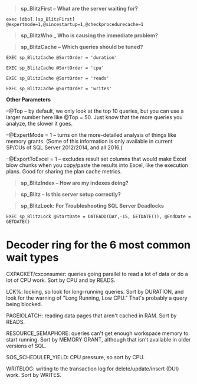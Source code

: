 > **sp_BlitzFirst – What are the server waiting for?**
```
exec [dbo].[sp_BlitzFirst] @expertmode=1,@sincestartup=1,@checkprocedurecache=1
```

> **sp_BlitzWho _ Who is causing the immediate problem?**


> **sp_BlitzCache – Which queries should be tuned?**
```
EXEC sp_BlitzCache @SortOrder = 'duration'
```
```
EXEC sp_BlitzCache @SortOrder = 'cpu'
```
```
EXEC sp_BlitzCache @SortOrder = 'reads'
```
```
EXEC sp_BlitzCache @SortOrder = 'writes'
```
**Other Parameters**

–@Top – by default, we only look at the top 10 queries, but you can use a larger number here like @Top = 50. Just know that the more queries you analyze, the slower it goes.

–@ExpertMode = 1 – turns on the more-detailed analysis of things like memory grants. (Some of this information is only available in current SP/CUs of SQL Server 2012/2014, and all 2016.)

–@ExportToExcel = 1 – excludes result set columns that would make Excel blow chunks when you copy/paste the results into Excel, like the execution plans. Good for sharing the plan cache metrics.

> **sp_BlitzIndex – How are my indexes doing?**

> **sp_Blitz – Is this server setup correctly?**

> **sp_BlitzLock: For Troubleshooting SQL Server Deadlocks**

```
EXEC sp_BlitzLock @StartDate = DATEADD(DAY,-15, GETDATE()), @EndDate = GETDATE()
```

# Decoder ring for the 6 most common wait types

>
CXPACKET/cxconsumer: queries going parallel to read a lot of data or do a lot of CPU work.
Sort by CPU and by READS.

LCK%: locking, so look for long-running queries. Sort by DURATION, and look for
the warning of "Long Running, Low CPU." That's probably a query being blocked.

PAGEIOLATCH: reading data pages that aren't cached in RAM. Sort by READS.

RESOURCE_SEMAPHORE: queries can't get enough workspace memory to start running.
Sort by MEMORY GRANT, although that isn't available in older versions of SQL.

SOS_SCHEDULER_YIELD: CPU pressure, so sort by CPU.

WRITELOG: writing to the transaction log for delete/update/insert (DUI) work.
Sort by WRITES.
>